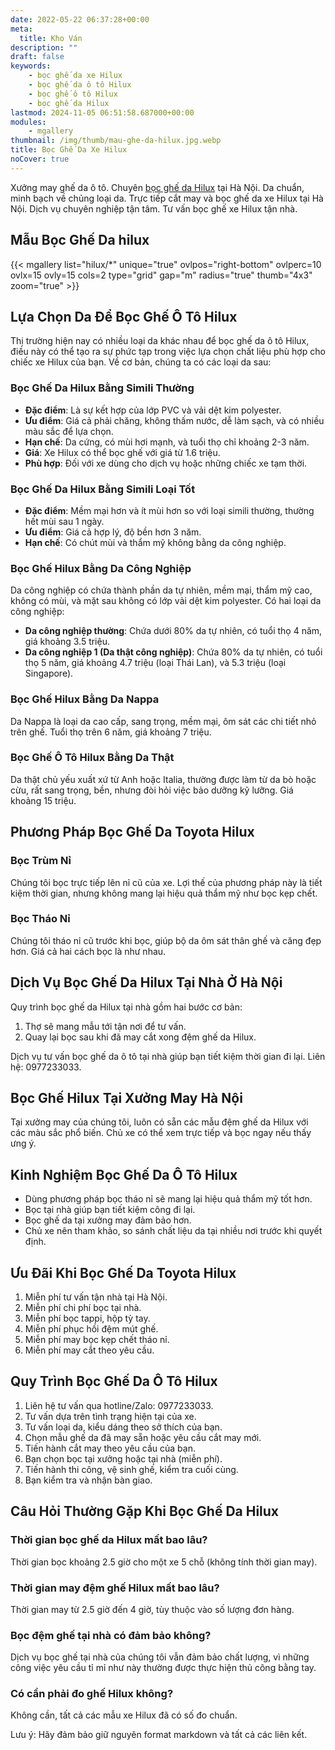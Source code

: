 ```yaml
---
date: 2022-05-22 06:37:28+00:00
meta:
  title: Kho Ván 
description: ""
draft: false
keywords:
    - bọc ghế da xe Hilux
    - bọc ghế da ô tô Hilux
    - bọc ghế ô tô Hilux
    - bọc ghế da Hilux
lastmod: 2024-11-05 06:51:58.687000+00:00
modules:
    - mgallery
thumbnail: /img/thumb/mau-ghe-da-hilux.jpg.webp
title: Bọc Ghế Da Xe Hilux
noCover: true
---
```


Xưởng may ghế da ô tô. Chuyên [bọc ghế da Hilux](https://bocgheoto.vn/toyota/boc-ghe-da-xe-hilux.html/) tại Hà Nội. Da chuẩn, minh bạch về chủng loại da. Trực tiếp cắt may và bọc ghế da xe Hilux tại Hà Nội. Dịch vụ chuyên nghiệp tận tâm. Tư vấn bọc ghế xe Hilux tận nhà.

## Mẫu Bọc Ghế Da hilux
{{< mgallery list="hilux/*" unique="true" ovlpos="right-bottom" ovlperc=10 ovlx=15 ovly=15 cols=2 type="grid" gap="m" radius="true" thumb="4x3" zoom="true" >}}

## Lựa Chọn Da Để Bọc Ghế Ô Tô Hilux
Thị trường hiện nay có nhiều loại da khác nhau để bọc ghế da ô tô Hilux, điều này có thể tạo ra sự phức tạp trong việc lựa chọn chất liệu phù hợp cho chiếc xe Hilux của bạn. Về cơ bản, chúng ta có các loại da sau:

### Bọc Ghế Da Hilux Bằng Simili Thường
- **Đặc điểm**: Là sự kết hợp của lớp PVC và vải dệt kim polyester.
- **Ưu điểm**: Giá cả phải chăng, không thấm nước, dễ làm sạch, và có nhiều màu sắc để lựa chọn.
- **Hạn chế**: Da cứng, có mùi hơi mạnh, và tuổi thọ chỉ khoảng 2-3 năm.
- **Giá**: Xe Hilux có thể bọc ghế với giá từ 1.6 triệu.
- **Phù hợp**: Đối với xe dùng cho dịch vụ hoặc những chiếc xe tạm thời.

### Bọc Ghế Da Hilux Bằng Simili Loại Tốt
- **Đặc điểm**: Mềm mại hơn và ít mùi hơn so với loại simili thường, thường hết mùi sau 1 ngày.
- **Ưu điểm**: Giá cả hợp lý, độ bền hơn 3 năm.
- **Hạn chế**: Có chút mùi và thẩm mỹ không bằng da công nghiệp.

### Bọc Ghế Hilux Bằng Da Công Nghiệp
Da công nghiệp có chứa thành phần da tự nhiên, mềm mại, thẩm mỹ cao, không có mùi, và mặt sau không có lớp vải dệt kim polyester. Có hai loại da công nghiệp:
- **Da công nghiệp thường**: Chứa dưới 80% da tự nhiên, có tuổi thọ 4 năm, giá khoảng 3.5 triệu.
- **Da công nghiệp 1 (Da thật công nghiệp)**: Chứa 80% da tự nhiên, có tuổi thọ 5 năm, giá khoảng 4.7 triệu (loại Thái Lan), và 5.3 triệu (loại Singapore).

### Bọc Ghế Hilux Bằng Da Nappa
Da Nappa là loại da cao cấp, sang trọng, mềm mại, ôm sát các chi tiết nhỏ trên ghế. Tuổi thọ trên 6 năm, giá khoảng 7 triệu.

### Bọc Ghế Ô Tô Hilux Bằng Da Thật
Da thật chủ yếu xuất xứ từ Anh hoặc Italia, thường được làm từ da bò hoặc cừu, rất sang trọng, bền, nhưng đòi hỏi việc bảo dưỡng kỹ lưỡng. Giá khoảng 15 triệu.

## Phương Pháp Bọc Ghế Da Toyota Hilux
### Bọc Trùm Nỉ
Chúng tôi bọc trực tiếp lên nỉ cũ của xe. Lợi thế của phương pháp này là tiết kiệm thời gian, nhưng không mang lại hiệu quả thẩm mỹ như bọc kẹp chết.

### Bọc Tháo Nỉ
Chúng tôi tháo nỉ cũ trước khi bọc, giúp bộ da ôm sát thân ghế và căng đẹp hơn. Giá cả hai cách bọc là như nhau.

## Dịch Vụ Bọc Ghế Da Hilux Tại Nhà Ở Hà Nội
Quy trình bọc ghế da Hilux tại nhà gồm hai bước cơ bản:
1. Thợ sẽ mang mẫu tới tận nơi để tư vấn.
2. Quay lại bọc sau khi đã may cắt xong đệm ghế da Hilux.

Dịch vụ tư vấn bọc ghế da ô tô tại nhà giúp bạn tiết kiệm thời gian đi lại. Liên hệ: 0977233033.

## Bọc Ghế Hilux Tại Xưởng May Hà Nội
Tại xưởng may của chúng tôi, luôn có sẵn các mẫu đệm ghế da Hilux với các màu sắc phổ biến. Chủ xe có thể xem trực tiếp và bọc ngay nếu thấy ưng ý.

## Kinh Nghiệm Bọc Ghế Da Ô Tô Hilux
- Dùng phương pháp bọc tháo nỉ sẽ mang lại hiệu quả thẩm mỹ tốt hơn.
- Bọc tại nhà giúp bạn tiết kiệm công đi lại.
- Bọc ghế da tại xưởng may đảm bảo hơn.
- Chủ xe nên tham khảo, so sánh chất liệu da tại nhiều nơi trước khi quyết định.

## Ưu Đãi Khi Bọc Ghế Da Toyota Hilux
1. Miễn phí tư vấn tận nhà tại Hà Nội.
2. Miễn phí chi phí bọc tại nhà.
3. Miễn phí bọc tappi, hộp tỳ tay.
4. Miễn phí phục hồi đệm mút ghế.
5. Miễn phí may bọc kẹp chết tháo nỉ.
6. Miễn phí may cắt theo yêu cầu.

## Quy Trình Bọc Ghế Da Ô Tô Hilux
1. Liên hệ tư vấn qua hotline/Zalo: 0977233033.
2. Tư vấn dựa trên tình trạng hiện tại của xe.
3. Tư vấn loại da, kiểu dáng theo sở thích của bạn.
4. Chọn mẫu ghế da đã may sẵn hoặc yêu cầu cắt may mới.
5. Tiến hành cắt may theo yêu cầu của bạn.
6. Bạn chọn bọc tại xưởng hoặc tại nhà (miễn phí).
7. Tiến hành thi công, vệ sinh ghế, kiểm tra cuối cùng.
8. Bạn kiểm tra và nhận bàn giao.

## Câu Hỏi Thường Gặp Khi Bọc Ghế Da Hilux

### Thời gian bọc ghế da Hilux mất bao lâu?
Thời gian bọc khoảng 2.5 giờ cho một xe 5 chỗ (không tính thời gian may).

### Thời gian may đệm ghế Hilux mất bao lâu?
Thời gian may từ 2.5 giờ đến 4 giờ, tùy thuộc vào số lượng đơn hàng.

### Bọc đệm ghế tại nhà có đảm bảo không?
Dịch vụ bọc ghế tại nhà của chúng tôi vẫn đảm bảo chất lượng, vì những công việc yêu cầu tỉ mỉ như này thường được thực hiện thủ công bằng tay.

### Có cần phải đo ghế Hilux không?
Không cần, tất cả các mẫu xe Hilux đã có số đo chuẩn.

Lưu ý: Hãy đảm bảo giữ nguyên format markdown và tất cả các liên kết.